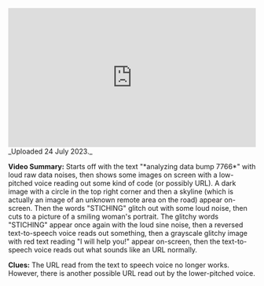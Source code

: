 
<iframe 
  src="https://drive.google.com/file/d/1IsMaAhvC_B6v4L6DkMgGFH20Kq8jfNTF/preview" 
  style="width:100%; aspect-ratio:16/9; border:0;"
  allowfullscreen>
</iframe>
_Uploaded 24 July 2023._

**Video Summary:** Starts off with the text "\*analyzing data bump 7766\*" with loud raw data noises, then shows some images on screen with a low-pitched voice reading out some kind of code (or possibly URL). A dark image with a circle in the top right corner and then a skyline (which is actually an image of an unknown remote area on the road) appear on-screen. Then the words "STICHING" glitch out with some loud noise, then cuts to a picture of a smiling woman's portrait. The glitchy words "STICHING" appear once again with the loud sine noise, then a reversed text-to-speech voice reads out something, then a grayscale glitchy image with red text reading "I will help you!" appear on-screen, then the text-to-speech voice reads out what sounds like an URL normally.

**Clues:** The URL read from the text to speech voice no longer works. However, there is another possible URL read out by the lower-pitched voice.